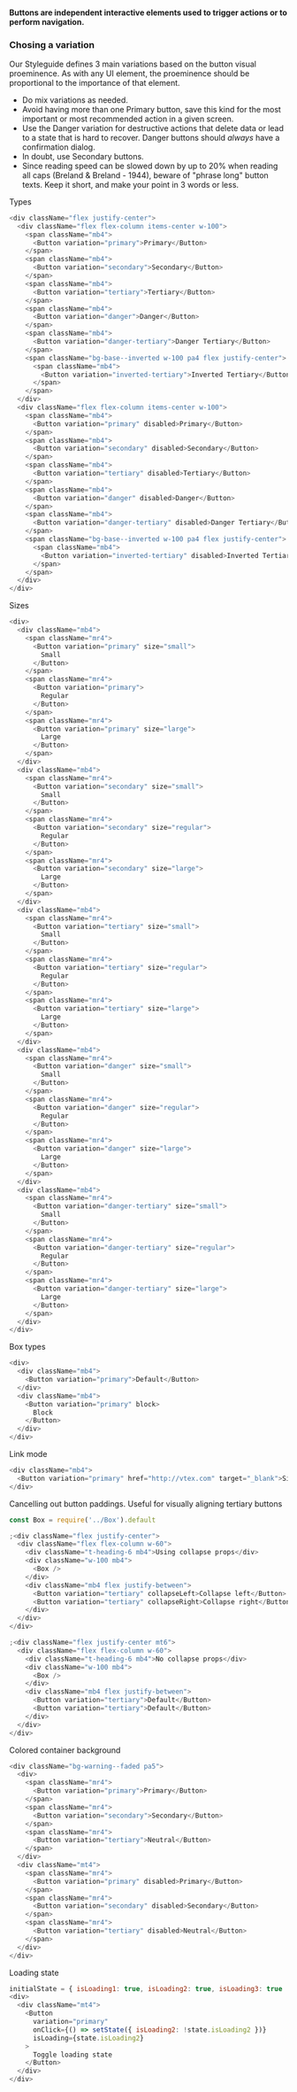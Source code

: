 #### Buttons are independent interactive elements used to trigger actions or to perform navigation.

### Chosing a variation
Our Styleguide defines 3 main variations based on the button visual proeminence. As with any UI element, the proeminence should be proportional to the importance of that element.
- Do mix variations as needed.
- Avoid having more than one Primary button, save this kind for the most important or most recommended action in a given screen.
- Use the Danger variation for destructive actions that delete data or lead to a state that is hard to recover. Danger buttons should _always_ have a confirmation dialog.
- In doubt, use Secondary buttons.
- Since reading speed can be slowed down by up to 20% when reading all caps (Breland & Breland - 1944), beware of "phrase long" button texts. Keep it short, and make your point in 3 words or less.


Types

```js
<div className="flex justify-center">
  <div className="flex flex-column items-center w-100">
    <span className="mb4">
      <Button variation="primary">Primary</Button>
    </span>
    <span className="mb4">
      <Button variation="secondary">Secondary</Button>
    </span>
    <span className="mb4">
      <Button variation="tertiary">Tertiary</Button>
    </span>
    <span className="mb4">
      <Button variation="danger">Danger</Button>
    </span>
    <span className="mb4">
      <Button variation="danger-tertiary">Danger Tertiary</Button>
    </span>
    <span className="bg-base--inverted w-100 pa4 flex justify-center">
      <span className="mb4">
        <Button variation="inverted-tertiary">Inverted Tertiary</Button>
      </span>
    </span>
  </div>
  <div className="flex flex-column items-center w-100">
    <span className="mb4">
      <Button variation="primary" disabled>Primary</Button>
    </span>
    <span className="mb4">
      <Button variation="secondary" disabled>Secondary</Button>
    </span>
    <span className="mb4">
      <Button variation="tertiary" disabled>Tertiary</Button>
    </span>
    <span className="mb4">
      <Button variation="danger" disabled>Danger</Button>
    </span>
    <span className="mb4">
      <Button variation="danger-tertiary" disabled>Danger Tertiary</Button>
    </span>
    <span className="bg-base--inverted w-100 pa4 flex justify-center">
      <span className="mb4">
        <Button variation="inverted-tertiary" disabled>Inverted Tertiary</Button>
      </span>
    </span>
  </div>
</div>
```

Sizes

```js
<div>
  <div className="mb4">
    <span className="mr4">
      <Button variation="primary" size="small">
        Small
      </Button>
    </span>
    <span className="mr4">
      <Button variation="primary">
        Regular
      </Button>
    </span>
    <span className="mr4">
      <Button variation="primary" size="large">
        Large
      </Button>
    </span>
  </div>
  <div className="mb4">
    <span className="mr4">
      <Button variation="secondary" size="small">
        Small
      </Button>
    </span>
    <span className="mr4">
      <Button variation="secondary" size="regular">
        Regular
      </Button>
    </span>
    <span className="mr4">
      <Button variation="secondary" size="large">
        Large
      </Button>
    </span>
  </div>
  <div className="mb4">
    <span className="mr4">
      <Button variation="tertiary" size="small">
        Small
      </Button>
    </span>
    <span className="mr4">
      <Button variation="tertiary" size="regular">
        Regular
      </Button>
    </span>
    <span className="mr4">
      <Button variation="tertiary" size="large">
        Large
      </Button>
    </span>
  </div>
  <div className="mb4">
    <span className="mr4">
      <Button variation="danger" size="small">
        Small
      </Button>
    </span>
    <span className="mr4">
      <Button variation="danger" size="regular">
        Regular
      </Button>
    </span>
    <span className="mr4">
      <Button variation="danger" size="large">
        Large
      </Button>
    </span>
  </div>
  <div className="mb4">
    <span className="mr4">
      <Button variation="danger-tertiary" size="small">
        Small
      </Button>
    </span>
    <span className="mr4">
      <Button variation="danger-tertiary" size="regular">
        Regular
      </Button>
    </span>
    <span className="mr4">
      <Button variation="danger-tertiary" size="large">
        Large
      </Button>
    </span>
  </div>
</div>
```

Box types

```js
<div>
  <div className="mb4">
    <Button variation="primary">Default</Button>
  </div>
  <div className="mb4">
    <Button variation="primary" block>
      Block
    </Button>
  </div>
</div>
```

Link mode

```js
<div className="mb4">
  <Button variation="primary" href="http://vtex.com" target="_blank">Sign in</Button>
</div>
```

Cancelling out button paddings. Useful for visually aligning tertiary buttons

```js
const Box = require('../Box').default

;<div className="flex justify-center">
  <div className="flex flex-column w-60">
    <div className="t-heading-6 mb4">Using collapse props</div>
    <div className="w-100 mb4">
      <Box />
    </div>
    <div className="mb4 flex justify-between">
      <Button variation="tertiary" collapseLeft>Collapse left</Button>
      <Button variation="tertiary" collapseRight>Collapse right</Button>
    </div>
  </div>
</div>

;<div className="flex justify-center mt6">
  <div className="flex flex-column w-60">
    <div className="t-heading-6 mb4">No collapse props</div>
    <div className="w-100 mb4">
      <Box />
    </div>
    <div className="mb4 flex justify-between">
      <Button variation="tertiary">Default</Button>
      <Button variation="tertiary">Default</Button>
    </div>
  </div>
</div>
```
Colored container background

```js
<div className="bg-warning--faded pa5">
  <div>
    <span className="mr4">
      <Button variation="primary">Primary</Button>
    </span>
    <span className="mr4">
      <Button variation="secondary">Secondary</Button>
    </span>
    <span className="mr4">
      <Button variation="tertiary">Neutral</Button>
    </span>
  </div>
  <div className="mt4">
    <span className="mr4">
      <Button variation="primary" disabled>Primary</Button>
    </span>
    <span className="mr4">
      <Button variation="secondary" disabled>Secondary</Button>
    </span>
    <span className="mr4">
      <Button variation="tertiary" disabled>Neutral</Button>
    </span>
  </div>
</div>
```

Loading state

```js
initialState = { isLoading1: true, isLoading2: true, isLoading3: true  };
<div>
  <div className="mt4">
    <Button
      variation="primary"
      onClick={() => setState({ isLoading2: !state.isLoading2 })}
      isLoading={state.isLoading2}
    >
      Toggle loading state
    </Button>
  </div>
</div>
```
